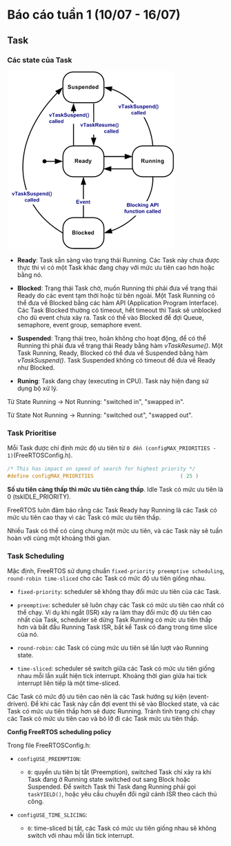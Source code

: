 # Báo cáo tuần 1 (10/07 - 16/07)

## Task

### Các state của Task

![Alt text](image-3.png)

- **Ready**: Task sẵn sàng vào trạng thái Running. Các Task này chưa được thực thi vì có một Task khác đang chạy với mức ưu tiên cao hơn hoặc bằng nó.

- **Blocked**: Trạng thái Task chờ, muốn Running thì phải đưa về trạng thái Ready do các event tạm thời hoặc từ bên ngoài. Một Task Running có thể đưa về Blocked bằng các hàm API (Application Program Interface). Các Task Blocked thường có timeout, hết timeout thì Task sẽ unblocked cho dù event chưa xảy ra. Task có thể vào Blocked để đợi Queue, semaphore, event group, semaphore event.

- **Suspended**: Trạng thái treo, hoãn không cho hoạt động, để có thể Running thì phải đưa về trạng thái Ready bằng hàm *vTaskResume()*. Một Task Running, Ready, Blocked có thể đưa về Suspended bằng hàm *vTaskSuspend()*. Task Suspended không có timeout để đưa về Ready như Blocked.

- **Runing**: Task đang chạy (executing in CPU). Task này hiện đang sử dụng bộ xử lý.

Từ State Running &rarr; Not Running: "switched in", "swapped in".

Từ State Not Running &rarr; Running: "switched out", "swapped out".

### Task Prioritise

Mỗi Task được chỉ định mức độ ưu tiên từ `0 đến (configMAX_PRIORITIES - 1)`(FreeRTOSConfig.h).

```C
/* This has impact on speed of search for highest priority */
#define configMAX_PRIORITIES                            ( 25 )
```
**Số ưu tiên càng thấp thì mức ưu tiên càng thấp**. Idle Task có mức ưu tiên là 0 (tskIDLE_PRIORITY).

FreeRTOS luôn đảm bảo rằng các Task Ready hay Running là các Task có mức ưu tiên cao thay vì các Task có mức ưu tiên thấp.

Nhiều Task có thể có cùng chung một mức ưu tiên, và các Task này sẽ tuần hoàn với cùng một khoảng thời gian.

### Task Scheduling

Mặc định, FreeRTOS sử dụng chuẩn `fixed-priority preemptive scheduling`, `round-robin time-sliced` cho các Task có mức độ ưu tiên giống nhau.

- `fixed-priority`: scheduler sẽ không thay đổi mức ưu tiên của các Task.

- `preemptive`: scheduler sẽ luôn chạy các Task có mức ưu tiên cao nhất có thể chạy. Ví dụ khi ngắt (ISR) xảy ra làm thay đổi mức độ ưu tiên cao nhất của Task, scheduler sẽ dừng Task Running có mức ưu tiên thấp hơn và bắt đầu Running Task ISR, bất kể Task có đang trong time slice của nó.

- `round-robin`: các Task có cùng mức ưu tiên sẽ lần lượt vào Running state.

- `time-sliced`: scheduler sẽ switch giữa các Task có mức ưu tiên giống nhau mỗi lần xuất hiện tick interrupt. Khoảng thời gian giứa hai tick interrupt liên tiếp là một time-sliced.

Các Task có mức độ ưu tiên cao nên là các Task hướng sự kiện (event-driven). Để khi các Task này cần đợi event thì sẽ vào Blocked state, và các Task có mức ưu tiên thấp hơn sẽ được Running. Tránh tình trạng chỉ chạy các Task có mức ưu tiên cao và bỏ lỡ đi các Task mức ưu tiên thấp.

**Config FreeRTOS scheduling policy**

Trong file FreeRTOSConfig.h:

- `configUSE_PREEMPTION`:
  
  - `0`: quyền ưu tiên bị tắt (Preemption), switched Task chỉ xảy ra khi Task đang ở Running state switched out sang Block hoặc Suspended. Để switch Task thì Task đang Running phải gọi `taskYIELD()`, hoặc yêu cầu chuyển đổi ngữ cảnh ISR theo cách thủ công.

- `configUSE_TIME_SLICING`:

  - `0`: time-sliced bị tắt, các Task có mức ưu tiên giống nhau sẽ không switch với nhau mỗi lần tick interrupt.